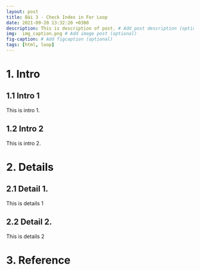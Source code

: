 ```yaml
---
layout: post
title: Bài 3 - Check Index in For Loop
date: 2021-09-20 13:32:20 +0300
description: This is description of post. # Add post description (optional)
img:  img_caption.png # Add image post (optional)
fig-caption: # Add figcaption (optional)
tags: [html, loop]
---
```


# 1. Intro

## 1.1 Intro 1

This is intro 1.

## 1.2 Intro 2

This is intro 2.

# 2. Details

## 2.1 Detail 1.

This is details 1

## 2.2 Detail 2.

This is details 2

# 3. Reference
